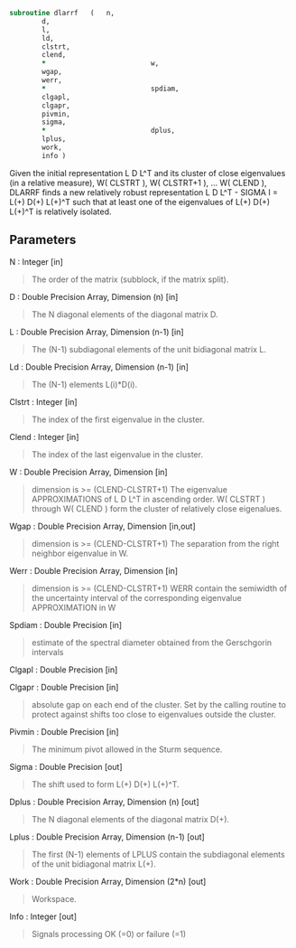 ```fortran
subroutine dlarrf	(	n,
		d,
		l,
		ld,
		clstrt,
		clend,
		*                          w,
		wgap,
		werr,
		*                          spdiam,
		clgapl,
		clgapr,
		pivmin,
		sigma,
		*                          dplus,
		lplus,
		work,
		info )
```

 Given the initial representation L D L^T and its cluster of close
 eigenvalues (in a relative measure), W( CLSTRT ), W( CLSTRT+1 ), ...
 W( CLEND ), DLARRF finds a new relatively robust representation
 L D L^T - SIGMA I = L(+) D(+) L(+)^T such that at least one of the
 eigenvalues of L(+) D(+) L(+)^T is relatively isolated.

## Parameters
N : Integer [in]
> The order of the matrix (subblock, if the matrix split).

D : Double Precision Array, Dimension (n) [in]
> The N diagonal elements of the diagonal matrix D.

L : Double Precision Array, Dimension (n-1) [in]
> The (N-1) subdiagonal elements of the unit bidiagonal
> matrix L.

Ld : Double Precision Array, Dimension (n-1) [in]
> The (N-1) elements L(i)*D(i).

Clstrt : Integer [in]
> The index of the first eigenvalue in the cluster.

Clend : Integer [in]
> The index of the last eigenvalue in the cluster.

W : Double Precision Array, Dimension [in]
> dimension is >=  (CLEND-CLSTRT+1)
> The eigenvalue APPROXIMATIONS of L D L^T in ascending order.
> W( CLSTRT ) through W( CLEND ) form the cluster of relatively
> close eigenalues.

Wgap : Double Precision Array, Dimension [in,out]
> dimension is >=  (CLEND-CLSTRT+1)
> The separation from the right neighbor eigenvalue in W.

Werr : Double Precision Array, Dimension [in]
> dimension is  >=  (CLEND-CLSTRT+1)
> WERR contain the semiwidth of the uncertainty
> interval of the corresponding eigenvalue APPROXIMATION in W

Spdiam : Double Precision [in]
> estimate of the spectral diameter obtained from the
> Gerschgorin intervals

Clgapl : Double Precision [in]

Clgapr : Double Precision [in]
> absolute gap on each end of the cluster.
> Set by the calling routine to protect against shifts too close
> to eigenvalues outside the cluster.

Pivmin : Double Precision [in]
> The minimum pivot allowed in the Sturm sequence.

Sigma : Double Precision [out]
> The shift used to form L(+) D(+) L(+)^T.

Dplus : Double Precision Array, Dimension (n) [out]
> The N diagonal elements of the diagonal matrix D(+).

Lplus : Double Precision Array, Dimension (n-1) [out]
> The first (N-1) elements of LPLUS contain the subdiagonal
> elements of the unit bidiagonal matrix L(+).

Work : Double Precision Array, Dimension (2*n) [out]
> Workspace.

Info : Integer [out]
> Signals processing OK (=0) or failure (=1)

